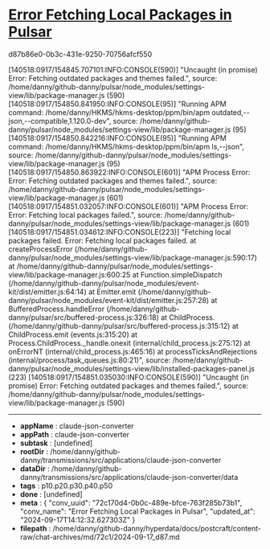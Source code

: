 # [Error Fetching Local Packages in Pulsar](https://claude.ai/chat/72c170d4-0b0c-489e-bfce-763f285b73b1)

d87b86e0-0b3c-431e-9250-70756afcf550

[140518:0917/154845.707101:INFO:CONSOLE(590)] "Uncaught (in promise) Error: Fetching outdated packages and themes failed.", source: /home/danny/github-danny/pulsar/node_modules/settings-view/lib/package-manager.js (590)
[140518:0917/154850.841950:INFO:CONSOLE(95)] "Running APM command: /home/danny/HKMS/hkms-desktop/ppm/bin/apm outdated,--json,--compatible,1.120.0-dev", source: /home/danny/github-danny/pulsar/node_modules/settings-view/lib/package-manager.js (95)
[140518:0917/154850.842216:INFO:CONSOLE(95)] "Running APM command: /home/danny/HKMS/hkms-desktop/ppm/bin/apm ls,--json", source: /home/danny/github-danny/pulsar/node_modules/settings-view/lib/package-manager.js (95)
[140518:0917/154850.863922:INFO:CONSOLE(601)] "APM Process Error: Error: Fetching outdated packages and themes failed.", source: /home/danny/github-danny/pulsar/node_modules/settings-view/lib/package-manager.js (601)
[140518:0917/154851.032057:INFO:CONSOLE(601)] "APM Process Error: Error: Fetching local packages failed.", source: /home/danny/github-danny/pulsar/node_modules/settings-view/lib/package-manager.js (601)
[140518:0917/154851.034612:INFO:CONSOLE(223)] "Fetching local packages failed. Error: Fetching local packages failed.
    at createProcessError (/home/danny/github-danny/pulsar/node_modules/settings-view/lib/package-manager.js:590:17)
    at /home/danny/github-danny/pulsar/node_modules/settings-view/lib/package-manager.js:600:25
    at Function.simpleDispatch (/home/danny/github-danny/pulsar/node_modules/event-kit/dist/emitter.js:64:14)
    at Emitter.emit (/home/danny/github-danny/pulsar/node_modules/event-kit/dist/emitter.js:257:28)
    at BufferedProcess.handleError (/home/danny/github-danny/pulsar/src/buffered-process.js:326:18)
    at ChildProcess.<anonymous> (/home/danny/github-danny/pulsar/src/buffered-process.js:315:12)
    at ChildProcess.emit (events.js:315:20)
    at Process.ChildProcess._handle.onexit (internal/child_process.js:275:12)
    at onErrorNT (internal/child_process.js:465:16)
    at processTicksAndRejections (internal/process/task_queues.js:80:21)", source: /home/danny/github-danny/pulsar/node_modules/settings-view/lib/installed-packages-panel.js (223)
[140518:0917/154851.035030:INFO:CONSOLE(590)] "Uncaught (in promise) Error: Fetching outdated packages and themes failed.", source: /home/danny/github-danny/pulsar/node_modules/settings-view/lib/package-manager.js (590)

---

* **appName** : claude-json-converter
* **appPath** : claude-json-converter
* **subtask** : [undefined]
* **rootDir** : /home/danny/github-danny/transmissions/src/applications/claude-json-converter
* **dataDir** : /home/danny/github-danny/transmissions/src/applications/claude-json-converter/data
* **tags** : p10.p20.p30.p40.p50
* **done** : [undefined]
* **meta** : {
  "conv_uuid": "72c170d4-0b0c-489e-bfce-763f285b73b1",
  "conv_name": "Error Fetching Local Packages in Pulsar",
  "updated_at": "2024-09-17T14:12:32.627303Z"
}
* **filepath** : /home/danny/github-danny/hyperdata/docs/postcraft/content-raw/chat-archives/md/72c1/2024-09-17_d87.md